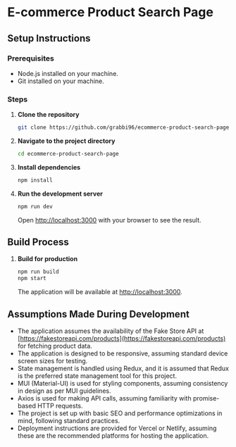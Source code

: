 # E-commerce Product Search Page

## Setup Instructions

### Prerequisites

- Node.js installed on your machine.
- Git installed on your machine.

### Steps

1. **Clone the repository**
    ```sh
    git clone https://github.com/grabbi96/ecommerce-product-search-page
    ```
2. **Navigate to the project directory**
    ```sh
    cd ecommerce-product-search-page
    ```
3. **Install dependencies**
    ```sh
    npm install
    ```
4. **Run the development server**
    ```sh
    npm run dev
    ```
    Open [http://localhost:3000](http://localhost:3000) with your browser to see the result.

## Build Process

1. **Build for production**
    ```sh
    npm run build
    npm start
    ```
    The application will be available at [http://localhost:3000](http://localhost:3000).

## Assumptions Made During Development

- The application assumes the availability of the Fake Store API at [https://fakestoreapi.com/products](https://fakestoreapi.com/products) for fetching product data.
- The application is designed to be responsive, assuming standard device screen sizes for testing.
- State management is handled using Redux, and it is assumed that Redux is the preferred state management tool for this project.
- MUI (Material-UI) is used for styling components, assuming consistency in design as per MUI guidelines.
- Axios is used for making API calls, assuming familiarity with promise-based HTTP requests.
- The project is set up with basic SEO and performance optimizations in mind, following standard practices.
- Deployment instructions are provided for Vercel or Netlify, assuming these are the recommended platforms for hosting the application.
